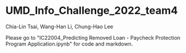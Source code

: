 # UMD_Info_Challenge_2022_team4

Chia-Lin Tsai,
Wang-Han Li,
Chung-Hao Lee


Please go to "IC22004_Predicting Removed Loan - Paycheck Protection Program Application.ipynb" for code and markdown.

